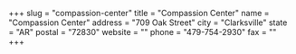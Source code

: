 +++
slug = "compassion-center"
title = "Compassion Center"
name = "Compassion Center"
address = "709 Oak Street"
city = "Clarksville"
state = "AR"
postal = "72830"
website = ""
phone = "479-754-2930"
fax = ""
+++
